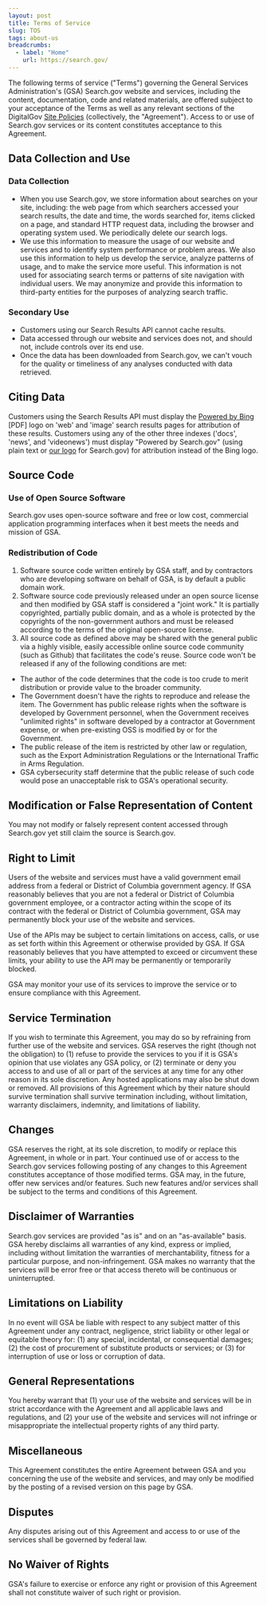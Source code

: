 ```yaml
---
layout: post
title: Terms of Service
slug: TOS
tags: about-us
breadcrumbs:
  - label: "Home"
    url: https://search.gov/
---
```


The following terms of service ("Terms") governing the General Services Administration's (GSA) Search.gov website and services, including the content, documentation, code and related materials, are offered subject to your acceptance of the Terms as well as any relevant sections of the DigitalGov [Site Policies](http://www.digitalgov.gov/about/policies/) (collectively, the "Agreement"). Access to or use of Search.gov services or its content constitutes acceptance to this Agreement. 

## Data Collection and Use

### Data Collection

* When you use Search.gov, we store information about searches on your site, including: the web page from which searchers accessed your search results, the date and time, the words searched for, items clicked on a page, and standard HTTP request data, including the browser and operating system used. We periodically delete our search logs.
* We use this information to measure the usage of our website and services and to identify system performance or problem areas. We also use this information to help us develop the service, analyze patterns of usage, and to make the service more useful. This information is not used for associating search terms or patterns of site navigation with individual users. We may anonymize and provide this information to third-party entities for the purposes of analyzing search traffic.

### Secondary Use

* Customers using our Search Results API cannot cache results.
* Data accessed through our website and services does not, and should not, include controls over its end use.
* Once the data has been downloaded from Search.gov, we can't vouch for the quality or timeliness of any analyses conducted with data retrieved.

## Citing Data

Customers using the Search Results API must display the [Powered by Bing](http://download.microsoft.com/download/0/4/E/04E076D4-60B2-4D31-BCC7-C4805B558DBB/Bing%20product%20guidelines.pdf) [PDF] logo on 'web' and 'image' search results pages for attribution of these results. Customers using any of the other three indexes ('docs', 'news', and 'videonews') must display "Powered by Search.gov" (using plain text or [our logo](https://d3qcdigd1fhos0.cloudfront.net/blog/img/searchdotgovlogo.png) for Search.gov) for attribution instead of the Bing logo. 

## Source Code

### Use of Open Source Software

Search.gov uses open-source software and free or low cost, commercial application programming interfaces when it best meets the needs and mission of GSA.

### Redistribution of Code

1. Software source code written entirely by GSA staff, and by contractors who are developing software on behalf of GSA, is by default a public domain work.
2. Software source code previously released under an open source license and then modified by GSA staff is considered a "joint work." It is partially copyrighted, partially public domain, and as a whole is protected by the copyrights of the non-government authors and must be released according to the terms of the original open-source license.
3. All source code as defined above may be shared with the general public via a highly visible, easily accessible online source code community (such as Github) that facilitates the code's reuse. Source code won't be released if any of the following conditions are met:

* The author of the code determines that the code is too crude to merit distribution or provide value to the broader community.
* The Government doesn't have the rights to reproduce and release the item. The Government has public release rights when the software is developed by Government personnel, when the Government receives "unlimited rights" in software developed by a contractor at Government expense, or when pre-existing OSS is modified by or for the Government.
* The public release of the item is restricted by other law or regulation, such as the Export Administration Regulations or the International Traffic in Arms Regulation.
* GSA cybersecurity staff determine that the public release of such code would pose an unacceptable risk to GSA's operational security.

## Modification or False Representation of Content

You may not modify or falsely represent content accessed through Search.gov yet still claim the source is Search.gov.

## Right to Limit

Users of the website and services must have a valid government email address from a federal or District of Columbia government agency. If GSA reasonably believes that you are not a federal or District of Columbia government employee, or a contractor acting within the scope of its contract with the federal or District of Columbia government, GSA may permanently block your use of the website and services.

Use of the APIs may be subject to certain limitations on access, calls, or use as set forth within this Agreement or otherwise provided by GSA. If GSA reasonably believes that you have attempted to exceed or circumvent these limits, your ability to use the API may be permanently or temporarily blocked.

GSA may monitor your use of its services to improve the service or to ensure compliance with this Agreement.

## Service Termination

If you wish to terminate this Agreement, you may do so by refraining from further use of the website and services. GSA reserves the right (though not the obligation) to (1) refuse to provide the services to you if it is GSA's opinion that use violates any GSA policy, or (2) terminate or deny you access to and use of all or part of the services at any time for any other reason in its sole discretion. Any hosted applications may also be shut down or removed. All provisions of this Agreement which by their nature should survive termination shall survive termination including, without limitation, warranty disclaimers, indemnity, and limitations of liability.

## Changes

GSA reserves the right, at its sole discretion, to modify or replace this Agreement, in whole or in part. Your continued use of or access to the Search.gov services following posting of any changes to this Agreement constitutes acceptance of those modified terms. GSA may, in the future, offer new services and/or features. Such new features and/or services shall be subject to the terms and conditions of this Agreement.

## Disclaimer of Warranties

Search.gov services are provided "as is" and on an "as-available" basis. GSA hereby disclaims all warranties of any kind, express or implied, including without limitation the warranties of merchantability, fitness for a particular purpose, and non-infringement. GSA makes no warranty that the services will be error free or that access thereto will be continuous or uninterrupted.

## Limitations on Liability

In no event will GSA be liable with respect to any subject matter of this Agreement under any contract, negligence, strict liability or other legal or equitable theory for: (1) any special, incidental, or consequential damages; (2) the cost of procurement of substitute products or services; or (3) for interruption of use or loss or corruption of data.

## General Representations

You hereby warrant that (1) your use of the website and services will be in strict accordance with the Agreement and all applicable laws and regulations, and (2) your use of the website and services will not infringe or misappropriate the intellectual property rights of any third party.

## Miscellaneous

This Agreement constitutes the entire Agreement between GSA and you concerning the use of the website and services, and may only be modified by the posting of a revised version on this page by GSA.

## Disputes

Any disputes arising out of this Agreement and access to or use of the services shall be governed by federal law.

## No Waiver of Rights

GSA's failure to exercise or enforce any right or provision of this Agreement shall not constitute waiver of such right or provision.